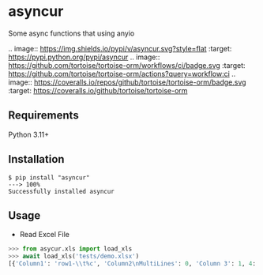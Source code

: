 # asyncur
Some async functions that using anyio

.. image:: https://img.shields.io/pypi/v/asyncur.svg?style=flat
   :target: https://pypi.python.org/pypi/asyncur
.. image:: https://github.com/tortoise/tortoise-orm/workflows/ci/badge.svg
   :target: https://github.com/tortoise/tortoise-orm/actions?query=workflow:ci
.. image:: https://coveralls.io/repos/github/tortoise/tortoise-orm/badge.svg
   :target: https://coveralls.io/github/tortoise/tortoise-orm

## Requirements

Python 3.11+

## Installation

<div class="termy">

```console
$ pip install "asyncur"
---> 100%
Successfully installed asyncur
```

## Usage

- Read Excel File
```py
>>> from asycur.xls import load_xls
>>> await load_xls('tests/demo.xlsx')
[{'Column1': 'row1-\\t%c', 'Column2\nMultiLines': 0, 'Column 3': 1, 4: ''}, {'Column1': 'r2c1\n00', 'Column2\nMultiLines': 'r2 c2', 'Column 3': 2, 4: ''}]
```

